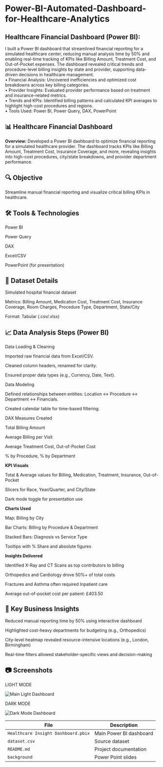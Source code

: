 # Power-BI-Automated-Dashboard-for-Healthcare-Analytics

## Healthcare Financial Dashboard (Power BI): </br>
I built a Power BI dashboard that streamlined financial reporting for a simulated healthcare center, reducing manual analysis time by 50% and enabling real-time tracking of KPIs like Billing Amount, Treatment Cost, and Out-of-Pocket expenses. The dashboard revealed critical trends and procedure-level billing insights by state and provider, supporting data-driven decisions in healthcare management. </br>
• Financial Analysis: Uncovered inefficiencies and optimized cost breakdowns across key billing categories. </br>
• Provider Insights: Evaluated provider performance based on treatment and insurance-related metrics. </br>
• Trends and KPIs: Identified billing patterns and calculated KPI averages to highlight high-cost procedures and regions. </br>
• Tools Used: Power BI, Power Query, DAX, PowerPoint </br>

📊 Healthcare Financial Dashboard
---------------------------------
**Overview:**
Developed a Power BI dashboard to optimize financial reporting for a simulated healthcare provider. The dashboard tracks KPIs like Billing Amount, Treatment Cost, Insurance Coverage, and more, revealing insights into high-cost procedures, city/state breakdowns, and provider department performance.

🔍 Objective
----------------
Streamline manual financial reporting and visualize critical billing KPIs in healthcare.

🛠️ Tools & Technologies
------------------------
Power BI

Power Query

DAX

Excel/CSV

PowerPoint (for presentation)

📁 Dataset Details
----------------------
Simulated hospital financial dataset

Metrics: Billing Amount, Medication Cost, Treatment Cost, Insurance Coverage, Room Charges, Procedure Type, Department, State/City

Format: Tabular (.csv/.xlsx)

📈 Data Analysis Steps (Power BI)
-----------------------------------
Data Loading & Cleaning

Imported raw financial data from Excel/CSV.

Cleaned column headers, renamed for clarity.

Ensured proper data types (e.g., Currency, Date, Text).

Data Modeling

Defined relationships between entities: Location ↔ Procedure ↔ Department ↔ Financials.

Created calendar table for time-based filtering.

DAX Measures Created

Total Billing Amount

Average Billing per Visit

Average Treatment Cost, Out-of-Pocket Cost

% by Procedure, % by Department

**KPI Visuals**

Total & Average values for Billing, Medication, Treatment, Insurance, Out-of-Pocket

Slicers for Race, Year/Quarter, and City/State

Dark mode toggle for presentation use

**Charts Used**

Map: Billing by City

Bar Charts: Billing by Procedure & Department

Stacked Bars: Diagnosis vs Service Type

Tooltips with % Share and absolute figures

**Insights Delivered**

Identified X-Ray and CT Scans as top contributors to billing

Orthopedics and Cardiology drove 50%+ of total costs

Fractures and Asthma often required Inpatient care

Average out-of-pocket cost per patient: £403.50

🎯 Key Business Insights
-------------------------
Reduced manual reporting time by 50% using interactive dashboard

Highlighted cost-heavy departments for budgeting (e.g., Orthopedics)

City-level heatmap revealed resource-intensive locations (e.g., London, Birmingham)

Real-time filters allowed stakeholder-specific views and decision-making

📷 Screenshots
------------------

LIGHT MODE </br>

![Main Light Dashboard](https://github.com/user-attachments/assets/e2e462af-4b94-4bbf-9a20-c5d13b18cece)


DARK MODE </br>

![Dark Mode Dashboard](https://github.com/user-attachments/assets/bbfd34c5-9810-471c-80e9-2a4c9bf0249c)



| File                        | Description                   |
| --------------------------- | ----------------------------- |
| `Healthcare Insight Dashboard.pbix` | Main Power BI dashboard       |
| `dataset.csv`       | Source dataset                |
| `README.md`                 | Project documentation         |
| `background`     | Power Point slides |

